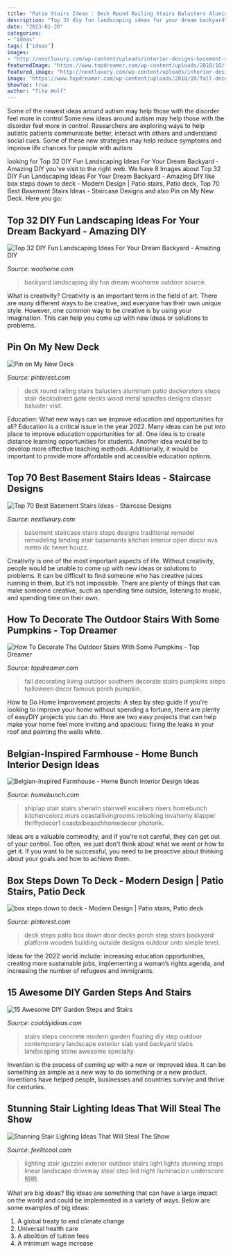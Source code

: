 ```yaml
---
title: "Patio Stairs Ideas : Deck Round Railing Stairs Balusters Aluminum Patio Deckorators Steps Stair Decksdirect Gate Decks Wood Metal Spindles Designs Classic Baluster Visit"
description: "Top 32 diy fun landscaping ideas for your dream backyard"
date: "2023-01-20"
categories:
- "ideas"
tags: ["ideas"]
images:
- "http://nextluxury.com/wp-content/uploads/interior-designs-basement-stairss.jpg"
featuredImage: "https://www.topdreamer.com/wp-content/uploads/2018/10/fall-decor-front-steps-pumpkin-display-seasons-peak-marketing-decorating-your-interior-tbt-fallfrontsteps-with-natural-elements-halloween-outdoor-living-room-ideas-design-firms-683x1024.png"
featured_image: "http://nextluxury.com/wp-content/uploads/interior-designs-basement-stairss.jpg"
image: "https://www.topdreamer.com/wp-content/uploads/2018/10/fall-decor-front-steps-pumpkin-display-seasons-peak-marketing-decorating-your-interior-tbt-fallfrontsteps-with-natural-elements-halloween-outdoor-living-room-ideas-design-firms-683x1024.png"
ShowToc: true
author: "Tito Wolf"
---
```



Some of the newest ideas around autism may help those with the disorder feel more in control
Some new ideas around autism may help those with the disorder feel more in control. Researchers are exploring ways to help autistic patients communicate better, interact with others and understand social cues. Some of these new strategies may help reduce symptoms and improve life chances for people with autism.

	

		
looking for Top 32 DIY Fun Landscaping Ideas For Your Dream Backyard - Amazing DIY you've visit to the right web. We have 8 Images about Top 32 DIY Fun Landscaping Ideas For Your Dream Backyard - Amazing DIY like box steps down to deck - Modern Design | Patio stairs, Patio deck, Top 70 Best Basement Stairs Ideas - Staircase Designs and also Pin on My New Deck. Here you go:
		
    
## Top 32 DIY Fun Landscaping Ideas For Your Dream Backyard - Amazing DIY

<img loading=lazy src="http://www.woohome.com/wp-content/uploads/2015/04/backyard-landscaping-woohome-18.jpg" onerror="this.onerror=null;this.src='https://tse3.mm.bing.net/th?id=OIP.NN8niOHlsXPaXPDAkuvbxQHaNK&amp;pid=15.1';" alt="Top 32 DIY Fun Landscaping Ideas For Your Dream Backyard - Amazing DIY">

_Source: woohome.com_

>backyard landscaping diy fun dream woohome outdoor source. 

	

What is creativity?
Creativity is an important term in the field of art. There are many different ways to be creative, and everyone has their own unique style. However, one common way to be creative is by using your imagination. This can help you come up with new ideas or solutions to problems.

    
## Pin On My New Deck

<img loading=lazy src="https://i.pinimg.com/736x/73/3c/e7/733ce7a038ce1c073dc469c2f45179ca.jpg" onerror="this.onerror=null;this.src='https://tse3.mm.bing.net/th?id=OIP.h_WNy_KnlHLGTtZjrKjGUQHaJ3&amp;pid=15.1';" alt="Pin on My New Deck">

_Source: pinterest.com_

>deck round railing stairs balusters aluminum patio deckorators steps stair decksdirect gate decks wood metal spindles designs classic baluster visit. 

	

Education: What new ways can we improve education and opportunities for all?
Education is a critical issue in the year 2022. Many ideas can be put into place to improve education opportunities for all. One idea is to create distance learning opportunities for students. Another idea would be to develop more effective teaching methods. Additionally, it would be important to provide more affordable and accessible education options.

    
## Top 70 Best Basement Stairs Ideas - Staircase Designs

<img loading=lazy src="http://nextluxury.com/wp-content/uploads/interior-designs-basement-stairss.jpg" onerror="this.onerror=null;this.src='https://tse1.mm.bing.net/th?id=OIP.6Ab7GUq5h22gJQ99YxafbQAAAA&amp;pid=15.1';" alt="Top 70 Best Basement Stairs Ideas - Staircase Designs">

_Source: nextluxury.com_

>basement staircase stairs steps designs traditional remodel remodeling landing stair basements kitchen interior open decor nvs metro dc tweet houzz. 

	

Creativity is one of the most important aspects of life. Without creativity, people would be unable to come up with new ideas or solutions to problems. It can be difficult to find someone who has creative juices running in them, but it’s not impossible. There are plenty of things that can make someone creative, such as spending time outside, listening to music, and spending time on their own.

    
## How To Decorate The Outdoor Stairs With Some Pumpkins - Top Dreamer

<img loading=lazy src="https://www.topdreamer.com/wp-content/uploads/2018/10/fall-decor-front-steps-pumpkin-display-seasons-peak-marketing-decorating-your-interior-tbt-fallfrontsteps-with-natural-elements-halloween-outdoor-living-room-ideas-design-firms-683x1024.png" onerror="this.onerror=null;this.src='https://tse4.mm.bing.net/th?id=OIP.rF3wi0XgD_zvwWDdap4I1gHaLG&amp;pid=15.1';" alt="How To Decorate The Outdoor Stairs With Some Pumpkins - Top Dreamer">

_Source: topdreamer.com_

>fall decorating living outdoor southern decorate stairs pumpkins steps halloween decor famous porch pumpkin. 

	

How to Do Home Improvement projects: A step by step guide
If you're looking to improve your home without spending a fortune, there are plenty of easyDIY projects you can do. Here are two easy projects that can help make your home feel more inviting and spacious: fixing the leaks in your roof and painting the walls white.

    
## Belgian-Inspired Farmhouse - Home Bunch Interior Design Ideas

<img loading=lazy src="https://www.homebunch.com/wp-content/uploads/2017/12/Shiplap-staircase-Shiplap-staircase-Shiplap-staircase-with-lights-and-White-Oak-Threads-Shiplap-staircase.jpg" onerror="this.onerror=null;this.src='https://tse1.mm.bing.net/th?id=OIP.FvDvXNY3jBGN4yOYBSRWyQHaLJ&amp;pid=15.1';" alt="Belgian-Inspired Farmhouse - Home Bunch Interior Design Ideas">

_Source: homebunch.com_

>shiplap stair stairs sherwin stairwell escaliers risers homebunch kitchencolorz murs coastallivingrooms relooking lovahomy klapper thriftydecor1 coastalbeaachhomedecor photorik. 

	

Ideas are a valuable commodity, and if you're not careful, they can get out of your control. Too often, we just don't think about what we want or how to get it. If you want to be successful, you need to be proactive about thinking about your goals and how to achieve them.

    
## Box Steps Down To Deck - Modern Design | Patio Stairs, Patio Deck

<img loading=lazy src="https://i.pinimg.com/736x/8c/4f/e3/8c4fe3bf3867e2edce2388365cdcb8e8.jpg" onerror="this.onerror=null;this.src='https://tse2.mm.bing.net/th?id=OIP.ejVqeH_5VGNnboyfNRjwrwAAAA&amp;pid=15.1';" alt="box steps down to deck - Modern Design | Patio stairs, Patio deck">

_Source: pinterest.com_

>deck steps patio box down door decks porch step stairs backyard platform wooden building outside designs outdoor onto simple level. 

	

Ideas for the 2022 world include: increasing education opportunities, creating more sustainable jobs, implementing a woman’s rights agenda, and increasing the number of refugees and immigrants.

    
## 15 Awesome DIY Garden Steps And Stairs

<img loading=lazy src="http://cooldiyideas.com/wp-content/uploads/2015/07/Floating-Concrete-Stairs.jpg" onerror="this.onerror=null;this.src='https://tse4.mm.bing.net/th?id=OIP.8P0_a9XgTXaQwYbPmPqahAHaLG&amp;pid=15.1';" alt="15 Awesome DIY Garden Steps and Stairs">

_Source: cooldiyideas.com_

>stairs steps concrete modern garden floating diy step outdoor contemporary landscape exterior slab yard backyard slabs landscaping stone awesome specialty. 

	

Invention is the process of coming up with a new or improved idea. It can be something as simple as a new way to do something or a new product. Inventions have helped people, businesses and countries survive and thrive for centuries.

    
## Stunning Stair Lighting Ideas That Will Steal The Show

<img loading=lazy src="http://feelitcool.com/wp-content/uploads/2016/06/steps-lighting-ideas4.jpg" onerror="this.onerror=null;this.src='https://tse1.mm.bing.net/th?id=OIP.MpIX9AS9X-Je5DTtn141DQAAAA&amp;pid=15.1';" alt="Stunning Stair Lighting Ideas That Will Steal The Show">

_Source: feelitcool.com_

>lighting stair iguzzini exterior outdoor stairs light lights stunning steps linear landscape driveway steal step led night iluminacion underscore 照明. 

	

What are big ideas?
Big ideas are something that can have a large impact on the world and could be implemented in a variety of ways. Below are some examples of big ideas: 
1. A global treaty to end climate change 
2. Universal health care 
3. A abolition of tuition fees 
4. A minimum wage increase 

